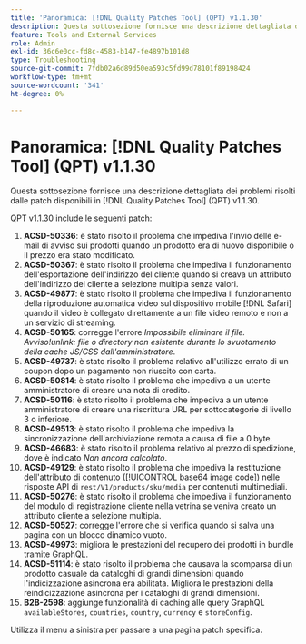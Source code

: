 ```yaml
---
title: 'Panoramica: [!DNL Quality Patches Tool] (QPT) v1.1.30'
description: Questa sottosezione fornisce una descrizione dettagliata dei problemi risolti dalle patch disponibili in  [!DNL Quality Patches Tool] (QPT) v1.1.30.
feature: Tools and External Services
role: Admin
exl-id: 36c6e0cc-fd8c-4583-b147-fe4897b101d8
type: Troubleshooting
source-git-commit: 7fdb02a6d89d50ea593c5fd99d78101f89198424
workflow-type: tm+mt
source-wordcount: '341'
ht-degree: 0%

---
```


# Panoramica: [!DNL Quality Patches Tool] (QPT) v1.1.30

Questa sottosezione fornisce una descrizione dettagliata dei problemi risolti dalle patch disponibili in [!DNL Quality Patches Tool] (QPT) v1.1.30.

QPT v1.1.30 include le seguenti patch:

1. **ACSD-50336**: è stato risolto il problema che impediva l&#39;invio delle e-mail di avviso sui prodotti quando un prodotto era di nuovo disponibile o il prezzo era stato modificato.
1. **ACSD-50367**: è stato risolto il problema che impediva il funzionamento dell&#39;esportazione dell&#39;indirizzo del cliente quando si creava un attributo dell&#39;indirizzo del cliente a selezione multipla senza valori.
1. **ACSD-49877**: è stato risolto il problema che impediva il funzionamento della riproduzione automatica video sul dispositivo mobile [!DNL Safari] quando il video è collegato direttamente a un file video remoto e non a un servizio di streaming.
1. **ACSD-50165**: corregge l&#39;errore *Impossibile eliminare il file. Avviso!unlink: file o directory non esistente durante lo svuotamento della cache JS/CSS dall&#39;amministratore*.
1. **ACSD-49737**: è stato risolto il problema relativo all&#39;utilizzo errato di un coupon dopo un pagamento non riuscito con carta.
1. **ACSD-50814**: è stato risolto il problema che impediva a un utente amministratore di creare una nota di credito.
1. **ACSD-50116**: è stato risolto il problema che impediva a un utente amministratore di creare una riscrittura URL per sottocategorie di livello 3 o inferiore.
1. **ACSD-49513**: è stato risolto il problema che impediva la sincronizzazione dell&#39;archiviazione remota a causa di file a 0 byte.
1. **ACSD-46683**: è stato risolto il problema relativo al prezzo di spedizione, dove è indicato *Non ancora calcolato*.
1. **ACSD-49129**: è stato risolto il problema che impediva la restituzione dell&#39;attributo di contenuto ([!UICONTROL base64 image code]) nelle risposte API di `rest/V1/products/sku/media` per contenuti multimediali.
1. **ACSD-50276**: è stato risolto il problema che impediva il funzionamento del modulo di registrazione cliente nella vetrina se veniva creato un attributo cliente a selezione multipla.
1. **ACSD-50527**: corregge l&#39;errore che si verifica quando si salva una pagina con un blocco dinamico vuoto.
1. **ACSD-49973**: migliora le prestazioni del recupero dei prodotti in bundle tramite GraphQL.
1. **ACSD-51114**: è stato risolto il problema che causava la scomparsa di un prodotto casuale da cataloghi di grandi dimensioni quando l&#39;indicizzazione asincrona era abilitata. Migliora le prestazioni della reindicizzazione asincrona per i cataloghi di grandi dimensioni.
1. **B2B-2598**: aggiunge funzionalità di caching alle query GraphQL `availableStores`, `countries`, `country`, `currency` e `storeConfig`.

Utilizza il menu a sinistra per passare a una pagina patch specifica.
